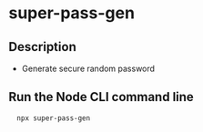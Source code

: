 # super-pass-gen

## Description
* Generate secure random password

## Run the Node CLI command line
```
  npx super-pass-gen
```

